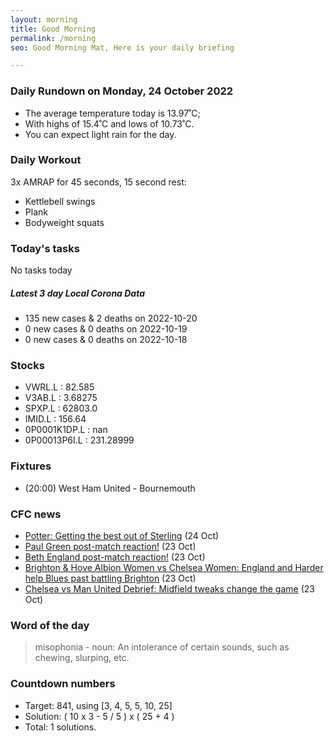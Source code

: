 ```yaml
---
layout: morning
title: Good Morning
permalink: /morning
seo: Good Morning Mat, Here is your daily briefing

---
```


<!-- weather_marker starts -->
### Daily Rundown on Monday, 24 October 2022

- The average temperature today is 13.97˚C;
- With highs of 15.4˚C and lows of 10.73˚C.
- You can expect light rain for the day.

<!-- weather_marker ends -->

### Daily Workout
<!-- workout_marker starts -->
3x AMRAP for 45 seconds, 15 second rest:

- Kettlebell swings
- Plank
- Bodyweight squats

<!-- workout_marker ends -->

### Today's tasks
<!-- task_marker starts -->
No tasks today
<!-- task_marker ends -->

<!-- c19_marker starts -->
##### Latest 3 day Local Corona Data

- 135 new cases & 2 deaths on 2022-10-20
- 0 new cases & 0 deaths on 2022-10-19
- 0 new cases & 0 deaths on 2022-10-18

<!-- c19_marker ends -->

### Stocks

<!-- stocks_marker starts -->

- VWRL.L : 82.585
- V3AB.L : 3.68275
- SPXP.L : 62803.0
- IMID.L : 156.64
- 0P0001K1DP.L : nan
- 0P00013P6I.L : 231.28999

<!-- stocks_marker ends -->

### Fixtures

<!-- sports_marker starts -->

<ul>
<li>(20:00) West Ham United - Bournemouth</li>
</ul>

<!-- sports_marker ends -->

### CFC news

<!-- cfc_marker starts -->
- [Potter: Getting the best out of Sterling](https://chelseafc.com/en/news/article/potter-getting-the-best-out-of-sterling) (24 Oct)
- [Paul Green post-match reaction!](https://chelseafc.com/en/video/paul-green-post-match-reaction-bha) (23 Oct)
- [Beth England post-match reaction!](https://chelseafc.com/en/video/beth-england-post-match-reaction) (23 Oct)
- [Brighton & Hove Albion Women vs Chelsea Women: England and Harder help Blues past battling Brighton](https://chelseafc.com/en/news/article/brighton-and-hove-albion-women-vs-chelsea-women-england-and-harder-help) (23 Oct)
- [Chelsea vs Man United Debrief: Midfield tweaks change the game](https://chelseafc.com/en/news/article/chelsea-vs-man-united-debrief-midfield-tweaks-change-the-game) (23 Oct)

<!-- cfc_marker ends -->

### Word of the day
<!-- word_marker starts -->

 > misophonia - noun: An intolerance of certain sounds, such as chewing, slurping, etc.

<!-- word_marker ends -->

### Countdown numbers
<!-- game_marker starts -->

- Target: 841, using [3, 4, 5, 5, 10, 25]
- Solution: ( 10 x 3 - 5 / 5 ) x ( 25 + 4 )
- Total: 1 solutions.

<!-- game_marker ends -->